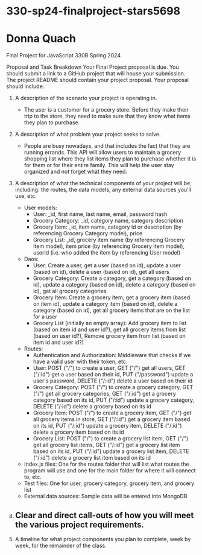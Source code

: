 # 330-sp24-finalproject-stars5698
# Donna Quach 
Final Project for JavaScript 330B Spring 2024 

Proposal and Task Breakdown
Your Final Project proposal is due. You should submit a link to a GitHub project that will house your submission. The project README should contain your project proposal. Your proposal should include:

1. A description of the scenario your project is operating in.
   - The user is a customer for a grocery store. Before they make their trip to the store, they need to make sure that they know what items they plan to purchase. 

2. A description of what problem your project seeks to solve.
   - People are busy nowadays, and that includes the fact that they are running errands. This API will allow users to maintain a grocery shopping list where they list items they plan to purchase whether it is for them or for their entire family. This will help the user stay organized and not forget what they need. 

3. A description of what the technical components of your project will be, including: the routes, the data models, any external data sources you'll use, etc.
   - User models:
     - User: _id, first name, last name, email, password hash 
     - Grocery Category: _id, category name, category description 
     - Grocery Item: _id, item name, category id or description (by referencing Grocery Category model), price
     - Grocery List: _id, grocery item name (by referencing Grocery Item model), item price (by referencing Grocery Item model), userId (i.e. who added the item by referencing User model) 
   - Daos:
     - User: Create a user, get a user (based on id), update a user (based on id), delete a user (based on id), get all users
     - Grocery Category: Create a category, get a category (based on id), update a category (based on id), delete a category (based on id), get all grocery categories
     - Grocery Item: Create a grocery item, get a grocery item (based on item id), update a category item (based on id), delete a category (based on id), get all grocery items that are on the list for a user
     - Grocery List (initially an empty array): Add grocery item to list (based on item id and user id?), get all grocery items from list (based on user id?), Remove grocery item from list (based on item id and user id?) 
   - Routes:
     - Authentication and Authorization: Middleware that checks if we have a valid user with their token, etc. 
     - User: POST ("/") to create a user, GET ("/") get all users, GET ("/:id") get a user based on their id, PUT ("/password") update a user's password, DELETE ("/:id") delete a user based on their id  
     - Grocery Category: POST ("/") to create a grocery category, GET ("/") get all grocery categories, GET ("/:id") get a grocery category based on its id, PUT ("/:id") update a grocery category, DELETE ("/:id") delete a grocery based on its id  
     - Grocery Item: POST ("/") to create a grocery item, GET ("/") get all grocery items in store, GET ("/:id") get a grocery item based on its id, PUT ("/:id") update a grocery item, DELETE ("/:id") delete a grocery item based on its id
     - Grocery List: POST ("/") to create a grocery list item, GET ("/") get all grocery list items, GET ("/:id") get a grocery list item based on its id, PUT ("/:id") update a grocery list item, DELETE ("/:id") delete a grocery list item based on its id  
   - Index.js files: One for the routes folder that will list what routes the program will use and one for the main folder for where it will connect to, etc.
   - Test files: One for user, grocery category, grocery item, and grocery list 
   - External data sources: Sample data will be entered into MongoDB

4. Clear and direct call-outs of how you will meet the various project requirements.
   - 

6. A timeline for what project components you plan to complete, week by week, for the remainder of the class. 
